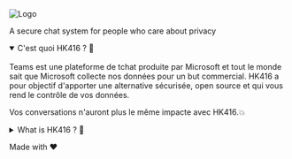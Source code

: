 <picture>
  <source media="(prefers-color-scheme: dark)" srcset="https://raw.githubusercontent.com/hk416-fr/.github/main/logo_light.png">
  <source media="(prefers-color-scheme: light)" srcset="https://raw.githubusercontent.com/hk416-fr/.github/main/logo_dark.png">
  <img alt="Logo">
</picture>

A secure chat system for people who care about privacy

<details open>
<summary>C'est quoi HK416 ? 👀</summary>
<br>
Teams est une plateforme de tchat produite par Microsoft et tout le monde sait que Microsoft collecte nos données pour un but commercial.
HK416 a pour objectif d'apporter une alternative sécurisée, open source et qui vous rend le contrôle de vos données.

Vos conversations n'auront plus le même impacte avec HK416.💥
</details>

<details close>
<summary>What is HK416 ? 👀</summary>
<br>
Teams is a chat platform produced by Microsoft and we all know that Microsoft collects your personal data for commercial purpose. 
HK416 aims to offer a secure and open source alternative, a clear way to regain control of your personal data. 

Your conversations will not have the same impact once you are on HK416. 💥
</details>

Made with ❤️ 
